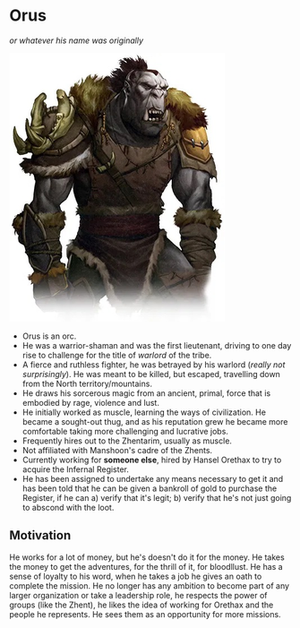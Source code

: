 # Orus 
*or whatever his name was originally*

![image](https://github.com/gregofgreg5/magick-ink2020/blob/main/images/orus.jpg?raw=true)

* Orus is an orc.
* He was a warrior-shaman and was the first lieutenant, driving to one day rise to challenge for the title of *warlord* of the tribe.
* A fierce and ruthless fighter, he was betrayed by his warlord (*really not surprisingly*). He was meant to be killed, but escaped, travelling down from the North territory/mountains.
* He draws his sorcerous magic from an ancient, primal, force that is embodied by rage, violence and lust.
* He initially worked as muscle, learning the ways of civilization. He became a sought-out thug, and as his reputation grew he became more comfortable taking more challenging and lucrative jobs.
* Frequently hires out to the Zhentarim, usually as muscle.
* Not affiliated with Manshoon's cadre of the Zhents.
* Currently working for **someone else**, hired by Hansel Orethax to try to acquire the Infernal Register.
* He has been assigned to undertake any means necessary to get it and has been told that he can be given a bankroll of gold to purchase the Register, if he can a) verify that it's legit; b) verify that he's not just going to abscond with the loot.
>
## Motivation
He works for a lot of money, but he's doesn't do it for the money. He takes the money to get the adventures, for the thrill of it, for bloodllust. 
He has a sense of loyalty to his word, when he takes a job he gives an oath to complete the mission.
He no longer has any ambition to become part of any larger organization or take a leadership role, he respects the power of groups (like the Zhent), he likes the idea of working for Orethax and the people he represents. He sees them as an opportunity for more missions.
